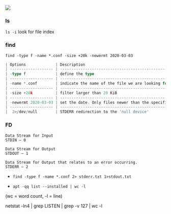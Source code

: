 ![](https://hackmd.io/_uploads/HJGWa9F53.png)

### ls

`ls -i` look for file index

### find

`find -type f -name *.conf -size +20k -newermt 2020-03-03`

```go
| Options             | Description                                                                         |
| ------------------- | ----------------------------------------------------------------------------------- |
| -type f             | define the type                                                                     |
| ------------------- | -------------------------------------------------------------------                 |
| -name *.conf        | indicate the name of the file we are looking for. The asterisk (*) stands for 'all' |
| ------------------- | -------------------------------------------------------------------                 |
| -size +20k          | filter larger than 20 KiB                                                           |
| ------------------- | -------------------------------------------------------------------                 |
| -newermt 2020-03-03 | set the date. Only files newer than the specified date will be presented.                                                           |
| ------------------- | -------------------------------------------------------------------                 |
|  2>/dev/null        | STDERR redirection to the 'null device'
```

### FD

```GO!
Data Stream for Input
STDIN – 0

Data Stream for Output
STDOUT – 1

Data Stream for Output that relates to an error occurring.
STDERR – 2
```

- `find -type f -name *.conf 2> stderr.txt 1>stdout.txt` 

- `apt -qq list --installed | wc -l`

(wc = word count, -l = line)

netstat -ln4 | grep LISTEN | grep -v 127 | wc -l